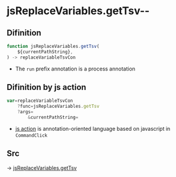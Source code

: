 # jsReplaceVariables.getTsv--

## Difinition

```js.js
function jsReplaceVariables.getTsv(
	${currentPathString},
) -> replaceVariableTsvCon
```

- The `run` prefix annotation is a process annotation


## Difinition by js action

```js.js
var=replaceVariableTsvCon
	?func=jsReplaceVariables.getTsv
	?args=
		&currentPathString=
```

- [js action](#) is annotation-oriented language based on javascript in `CommandClick`



## Src

-> [jsReplaceVariables.getTsv](https://github.com/puutaro/CommandClick/blob/master/app/src/main/java/com/puutaro/commandclick/fragment_lib/terminal_fragment/js_interface/edit/JsReplaceVariables.kt#L12)



